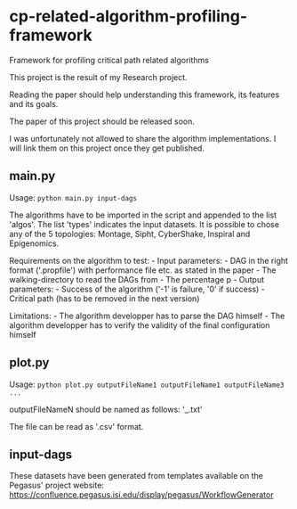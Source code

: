 # cp-related-algorithm-profiling-framework
Framework for profiling critical path related algorithms

This project is the result of my Research project.

Reading the paper should help understanding this framework, its features and its goals.

The paper of this project should be released soon.

I was unfortunately not allowed to share the algorithm implementations. I will link them on this project once they get published.

## main.py
Usage: `python main.py input-dags`

The algorithms have to be imported in the script and appended to the list 'algos'.
The list 'types' indicates the input datasets.
It is possible to chose any of the 5 topologies: Montage, Sipht, CyberShake, Inspiral and Epigenomics.

Requirements on the algorithm to test:
	- Input parameters:
		- DAG in the right format ('.propfile') with performance file etc. as stated in the paper
		- The walking-directory to read the DAGs from
		- The percentage p
	- Output parameters:
		- Success of the algorithm ('-1' is failure, '0' if success)
		- Critical path (has to be removed in the next version)

Limitations:
	- The algorithm developper has to parse the DAG himself
	- The algorithm developper has to verify the validity of the final configuration himself

## plot.py
Usage: `python plot.py outputFileName1 outputFileName1 outputFileName3 ...`

outputFileNameN should be named as follows:
'<dataset>_<algorithmName>.txt'

The file can be read as '.csv' format.


## input-dags
These datasets have been generated from templates available on the Pegasus' project website:
https://confluence.pegasus.isi.edu/display/pegasus/WorkflowGenerator
